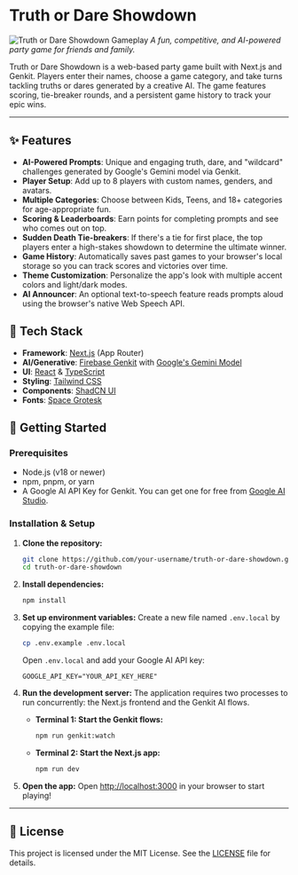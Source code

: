# Truth or Dare Showdown

![Truth or Dare Showdown Gameplay](https://placehold.co/800x450.png)
*A fun, competitive, and AI-powered party game for friends and family.*

Truth or Dare Showdown is a web-based party game built with Next.js and Genkit. Players enter their names, choose a game category, and take turns tackling truths or dares generated by a creative AI. The game features scoring, tie-breaker rounds, and a persistent game history to track your epic wins.

---

## ✨ Features

-   **AI-Powered Prompts**: Unique and engaging truth, dare, and "wildcard" challenges generated by Google's Gemini model via Genkit.
-   **Player Setup**: Add up to 8 players with custom names, genders, and avatars.
-   **Multiple Categories**: Choose between Kids, Teens, and 18+ categories for age-appropriate fun.
-   **Scoring & Leaderboards**: Earn points for completing prompts and see who comes out on top.
-   **Sudden Death Tie-breakers**: If there's a tie for first place, the top players enter a high-stakes showdown to determine the ultimate winner.
-   **Game History**: Automatically saves past games to your browser's local storage so you can track scores and victories over time.
-   **Theme Customization**: Personalize the app's look with multiple accent colors and light/dark modes.
-   **AI Announcer**: An optional text-to-speech feature reads prompts aloud using the browser's native Web Speech API.

## 🚀 Tech Stack

-   **Framework**: [Next.js](https://nextjs.org/) (App Router)
-   **AI/Generative**: [Firebase Genkit](https://firebase.google.com/docs/genkit) with [Google's Gemini Model](https://ai.google.dev/)
-   **UI**: [React](https://reactjs.org/) & [TypeScript](https://www.typescriptlang.org/)
-   **Styling**: [Tailwind CSS](https://tailwindcss.com/)
-   **Components**: [ShadCN UI](https://ui.shadcn.com/)
-   **Fonts**: [Space Grotesk](https://fonts.google.com/specimen/Space+Grotesk)

## 🔧 Getting Started

### Prerequisites

-   Node.js (v18 or newer)
-   npm, pnpm, or yarn
-   A Google AI API Key for Genkit. You can get one for free from [Google AI Studio](https://ai.google.dev/).

### Installation & Setup

1.  **Clone the repository:**
    ```bash
    git clone https://github.com/your-username/truth-or-dare-showdown.git
    cd truth-or-dare-showdown
    ```

2.  **Install dependencies:**
    ```bash
    npm install
    ```

3.  **Set up environment variables:**
    Create a new file named `.env.local` by copying the example file:
    ```bash
    cp .env.example .env.local
    ```
    Open `.env.local` and add your Google AI API key:
    ```
    GOOGLE_API_KEY="YOUR_API_KEY_HERE"
    ```

4.  **Run the development server:**
    The application requires two processes to run concurrently: the Next.js frontend and the Genkit AI flows.

    -   **Terminal 1: Start the Genkit flows:**
        ```bash
        npm run genkit:watch
        ```

    -   **Terminal 2: Start the Next.js app:**
        ```bash
        npm run dev
        ```

5.  **Open the app:**
    Open [http://localhost:3000](http://localhost:3000) in your browser to start playing!

---

## 📄 License

This project is licensed under the MIT License. See the [LICENSE](LICENSE) file for details.
